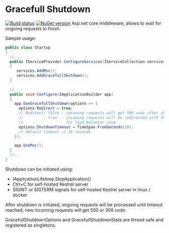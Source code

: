 # Gracefull Shutdown
[![Build status](https://ci.appveyor.com/api/projects/status/3jvoe6nfvvmtwpem/branch/master?svg=true)](https://ci.appveyor.com/project/avtc/gracefullshutdown/branch/master) [![NuGet version](https://badge.fury.io/nu/GracefullShutdown.svg)](https://badge.fury.io/nu/GracefullShutdown)
Asp.net core middleware, allows to wait for ongoing requests to finish.

Sample usage:
```csharp
public class Startup
{
  //...
  public IServiceProvider ConfigureServices(IServiceCollection services)
  {
     services.AddMvc();
     services.AddGracefullShutdown();
  }
  
  //...
  public void Configure(IApplicationBuilder app)
  {
    app.UseGracefullShutdown(options => {
      options.Redirect = true; 
      // Redirect: false - incoming requests will get 500 code after shutdown initiation
      //         : true  - incoming requests will be redirected with 308 code, and same url
      //                   for load balancer case
      options.ShutdownTimeout = TimeSpan.FromSeconds(20); 
      // default timeout is 10 seconds
    });

    app.UseMvc();
  }
  //...
}
```

Shutdown can be initiated using:
- IApplicationLifetime.StopApplication()
- Ctrl+C for self-hosted Kestrel server
- SIGINT or SIGTERM signals for self-hosted Kestrel server in linux / docker

After shutdown is initiated, ongoing requests will be processed until timeout reached, new incoming requests will get 500 or 308 code.

GracefullShutdownOptions and GracefullShutdownState are thread safe and registered as singletons.
